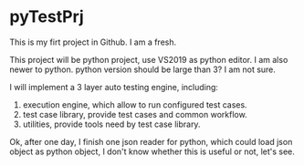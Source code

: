 # pyTestPrj

This is my firt project in Github. I am a fresh.

This project will be python project, use VS2019 as python editor. I am also newer to python. python version should be large than 3? I am not sure.

I will implement a 3 layer auto testing engine, including:
1. execution engine, which allow to run configured test cases.
2. test case library, provide test cases and common workflow.
3. utilities, provide tools need by test case library.

Ok, after one day, I finish one json reader for python, which could load json object as python object, I don't know whether this is useful or not, let's see.

